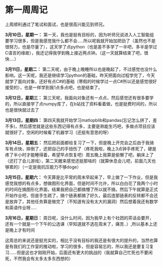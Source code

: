 # 第一周周记

上周顺利通过了笔试和面试，也是很高兴能见到师兄。

**3月10日，星期一：**
第一天，我也是挺有目标的，因为听师兄说进入人工智能组要学习很多，但是我感觉我什么都不会…..所以呢我就开始加把劲了（虽然也不是很努力，也是尽量了），这天学了点python（也是差不多学了一半吧，多半是学过C语言的缘故），我还记得我学到晚上接近两点钟。（这一天就算结束了吧，很快....）

**3月11日，星期二：**
第二天呢，由于晚上晚睡所以也是晚起了，不过感觉也没什么影响，这一天呢，我还是继续学习python的基础，昨天把面向过程学完了，今天就学了面向对象，还好有点C#的基础（寒假的时候学过一点C#所以还是感觉很好接受的），也是一样学到我1点多点吧，也是结束了。

**3月12日，星期三：**
第三天呢，我面向对象还有一点点，然后感觉还有很多要学的，所以直接学了点numpy库了，在b站找了资料看着做，也是挺费时间的，所以也是很快就过去了

**3月13日，星期四：**
第四天我就开始学习matlopblib和pandas(忘记怎么拼了，差不多)，然后感觉就是这些东西记得有点多，主要是熟能生巧吧，多做点项目应该就很好了，空闲的时候看了机器学习（还挺有意思的呀）

**3月14日，星期五：**
然后把前面都给复习了一下，但是晚上开完会之后由于我骑车有点快，摔倒了，还把自己的手扭伤了（疼死我啦，晚上3点钟手疼死了，硬是疼了半小时才能睡得着，希望早点恢复吧）周五晚上我算是偷懒了吧，躺床上了（还打了会儿游戏），第二天醒来感觉还挺那啥的（就算休息会儿吧，前面几天也够累的）（一定是我抗压能力不够doge）

**3月15日，星期六：**
今天算是比平常的周末早起来了，早上做了一下作业，但是我感觉我想的有点多，想做图形化界面，但是时间不允许，所以白白花了我两个小时的时间在搞图形化界面，结果我把自己都搞懵了所以就不搞，然后下午就算是正式开始作业吧，但是手生疏了，搞个链表都搞了好久，最后连那链表的反转都不会还是放弃了，其他任务算是做完了（不知道有没有太大的漏洞）然后想着我还有数学和英语作业呀.....

**3月16日，星期日：**
周日呢，没什么时间，因为我早上有个社团的茶话会要开，还有一个就是一个下午的公选课（早知道就不选在周末了，痛苦..）,所以基本上还是晚上才有时间

这周总的来说还是挺充实的，相比于没有目标的我还是有很大的提升的，当然也算是有我们的工作室的推动啦，学习的很多，但是容易忘的，所以我还是要复习复习......但是这也才刚刚开始，后面还有更大的挑战的（我就算自己忙死也不要闲死，不然我会有太多太多东西想的）